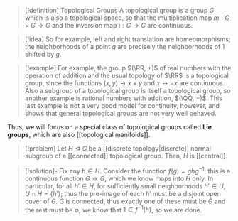 >[!definition] Topological Groups
>A topological group is a group $G$ which is also a topological space, so that the multiplication map $m : G\times G\to G$ and the inversion map $\iota: G\to G$ are continuous.

>[!idea]
>So for example, left and right translation are homeomorphisms; the neighborhoods of a point $g$ are precisely the neighborhoods of $1$ shifted by $g$.

>[!example]
>For example, the group $(\RR, +)$ of real numbers with the operation of addition and the usual topology of $\RR$ is a topological group, since the functions $(x,y)\to x + y$ and $x\to -x$ are continuous. Also a subgroup of a topological group is itself a topological group, so another example is rational numbers with addition, $(\QQ, +)$. This last example is not a very good model for continuity, however, and shows that general topological groups are not very well behaved.

Thus, we will focus on a special class of topological groups called **Lie groups**, which are also [[topological manifolds]].

>[!problem]
>Let $H\trianglelefteq G$ be a [[discrete topology|discrete]] normal subgroup of a [[connected]] topological group. Then, $H$ is [[central]].

>[!solution]-
>Fix any $h\in H$. Consider the function $f(g) = ghg^{-1}$; this is a continuous function $G\to G$, which we know maps into $H$ only. In particular, for all $h'\in H$, for sufficiently small neighborhoods $h'\in U$, $U\cap H = \{h'\}$; thus the pre-image of each $h'$ must be a disjoint open cover of $G$. $G$ is connected, thus exactly one of these must be $G$ and the rest must be $\emptyset$; we know that $1\in f^{-1}(h)$, so we are done.